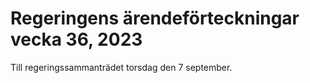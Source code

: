 # Regeringens ärendeförteckningar vecka 36, 2023

Till regeringssammanträdet torsdag den 7 september.
